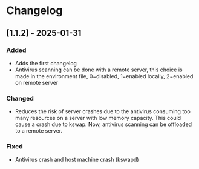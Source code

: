 # Changelog

## [1.1.2] - 2025-01-31
### Added
- Adds the first changelog
- Antivirus scanning can be done with a remote server, this choice is made in the environment file, 0=disabled, 1=enabled locally, 2=enabled on remote server

### Changed
- Reduces the risk of server crashes due to the antivirus consuming too many resources on a server with low memory capacity. This could cause a crash due to kswap. Now, antivirus scanning can be offloaded to a remote server.

### Fixed
- Antivirus crash and host machine crash (kswapd)